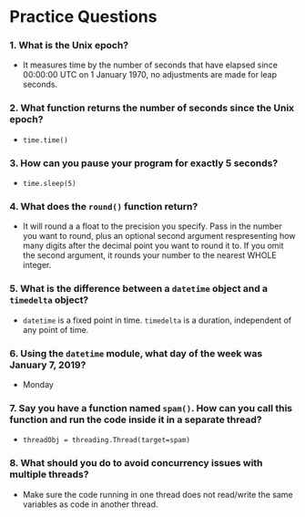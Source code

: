 # Practice Questions

### 1. What is the Unix epoch?

- It measures time by the number of seconds that have elapsed since 00:00:00 UTC on 1 January 1970, no adjustments are made for leap seconds.

### 2. What function returns the number of seconds since the Unix epoch?

- `time.time()`

### 3. How can you pause your program for exactly 5 seconds?

- `time.sleep(5)`

### 4. What does the `round()` function return?

- It will round a a float to the precision you specify. Pass in the number you want to round, plus an optional second argument respresenting how many digits after the decimal point you want to round it to. If you omit the second argument, it rounds your number to the nearest WHOLE integer.

### 5. What is the difference between a `datetime` object and a `timedelta` object?

- `datetime` is a fixed point in time. `timedelta` is a duration, independent of any point of time.

### 6. Using the `datetime` module, what day of the week was January 7, 2019?

- Monday

### 7. Say you have a function named `spam()`. How can you call this function and run the code inside it in a separate thread?

- `threadObj = threading.Thread(target=spam)`

### 8. What should you do to avoid concurrency issues with multiple threads?

- Make sure the code running in one thread does not read/write the same variables as code in another thread.
